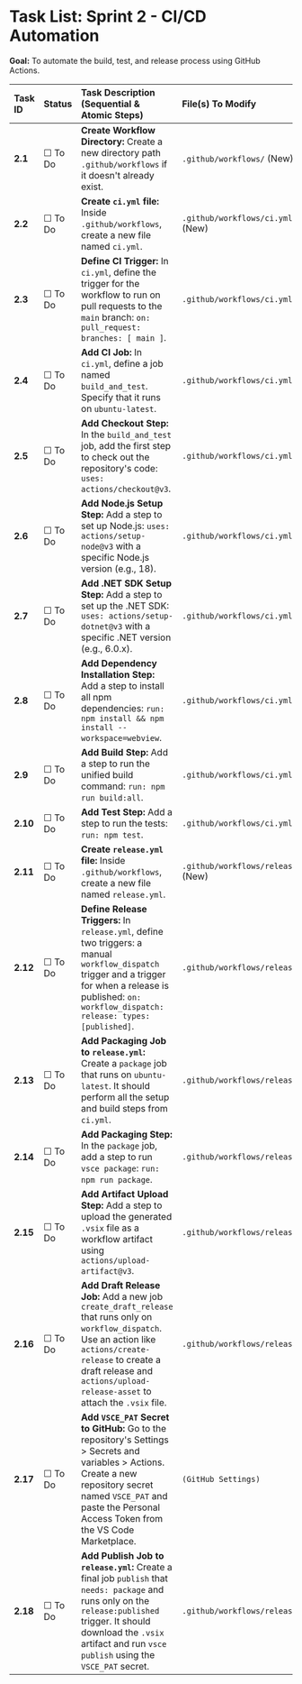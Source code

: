 # Task List: Sprint 2 - CI/CD Automation

**Goal:** To automate the build, test, and release process using GitHub Actions.

| Task ID | Status | Task Description (Sequential & Atomic Steps) | File(s) To Modify |
| :--- | :--- | :--- | :--- |
| **2.1** | ☐ To Do | **Create Workflow Directory:** Create a new directory path `.github/workflows` if it doesn't already exist. | `.github/workflows/` (New) |
| **2.2** | ☐ To Do | **Create `ci.yml` file:** Inside `.github/workflows`, create a new file named `ci.yml`. | `.github/workflows/ci.yml` (New) |
| **2.3** | ☐ To Do | **Define CI Trigger:** In `ci.yml`, define the trigger for the workflow to run on pull requests to the `main` branch: `on: pull_request: branches: [ main ]`. | `.github/workflows/ci.yml` |
| **2.4** | ☐ To Do | **Add CI Job:** In `ci.yml`, define a job named `build_and_test`. Specify that it runs on `ubuntu-latest`. | `.github/workflows/ci.yml` |
| **2.5** | ☐ To Do | **Add Checkout Step:** In the `build_and_test` job, add the first step to check out the repository's code: `uses: actions/checkout@v3`. | `.github/workflows/ci.yml` |
| **2.6** | ☐ To Do | **Add Node.js Setup Step:** Add a step to set up Node.js: `uses: actions/setup-node@v3` with a specific Node.js version (e.g., 18). | `.github/workflows/ci.yml` |
| **2.7** | ☐ To Do | **Add .NET SDK Setup Step:** Add a step to set up the .NET SDK: `uses: actions/setup-dotnet@v3` with a specific .NET version (e.g., 6.0.x). | `.github/workflows/ci.yml` |
| **2.8** | ☐ To Do | **Add Dependency Installation Step:** Add a step to install all npm dependencies: `run: npm install && npm install --workspace=webview`. | `.github/workflows/ci.yml` |
| **2.9** | ☐ To Do | **Add Build Step:** Add a step to run the unified build command: `run: npm run build:all`. | `.github/workflows/ci.yml` |
| **2.10**| ☐ To Do | **Add Test Step:** Add a step to run the tests: `run: npm test`. | `.github/workflows/ci.yml` |
| **2.11**| ☐ To Do | **Create `release.yml` file:** Inside `.github/workflows`, create a new file named `release.yml`. | `.github/workflows/release.yml` (New) |
| **2.12**| ☐ To Do | **Define Release Triggers:** In `release.yml`, define two triggers: a manual `workflow_dispatch` trigger and a trigger for when a release is published: `on: workflow_dispatch: release: types: [published]`. | `.github/workflows/release.yml` |
| **2.13**| ☐ To Do | **Add Packaging Job to `release.yml`:** Create a `package` job that runs on `ubuntu-latest`. It should perform all the setup and build steps from `ci.yml`. | `.github/workflows/release.yml` |
| **2.14**| ☐ To Do | **Add Packaging Step:** In the `package` job, add a step to run `vsce package`: `run: npm run package`. | `.github/workflows/release.yml` |
| **2.15**| ☐ To Do | **Add Artifact Upload Step:** Add a step to upload the generated `.vsix` file as a workflow artifact using `actions/upload-artifact@v3`. | `.github/workflows/release.yml` |
| **2.16**| ☐ To Do | **Add Draft Release Job:** Add a new job `create_draft_release` that runs only on `workflow_dispatch`. Use an action like `actions/create-release` to create a draft release and `actions/upload-release-asset` to attach the `.vsix` file. | `.github/workflows/release.yml` |
| **2.17**| ☐ To Do | **Add `VSCE_PAT` Secret to GitHub:** Go to the repository's Settings > Secrets and variables > Actions. Create a new repository secret named `VSCE_PAT` and paste the Personal Access Token from the VS Code Marketplace. | `(GitHub Settings)` |
| **2.18**| ☐ To Do | **Add Publish Job to `release.yml`:** Create a final job `publish` that `needs: package` and runs only on the `release:published` trigger. It should download the `.vsix` artifact and run `vsce publish` using the `VSCE_PAT` secret. | `.github/workflows/release.yml` |